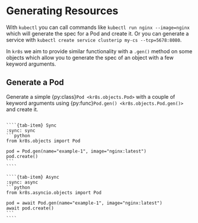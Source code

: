 # Generating Resources

With `kubectl` you can call commands like `kubectl run nginx --image=nginx` which will generate the spec for a Pod and create it. Or you can generate a service with `kubectl create service clusterip my-cs --tcp=5678:8080`.

In `kr8s` we aim to provide similar functionality with a `.gen()` method on some objects which allow you to generate the spec of an object with a few keyword arguments.

## Generate a Pod

Generate a simple {py:class}`Pod <kr8s.objects.Pod>` with a couple of keyword arguments using {py:func}`Pod.gen() <kr8s.objects.Pod.gen()>` and create it.

`````{tab-set}

````{tab-item} Sync
:sync: sync
```python
from kr8s.objects import Pod

pod = Pod.gen(name="example-1", image="nginx:latest")
pod.create()
```
````

````{tab-item} Async
:sync: async
```python
from kr8s.asyncio.objects import Pod

pod = await Pod.gen(name="example-1", image="nginx:latest")
await pod.create()
```
````

`````
